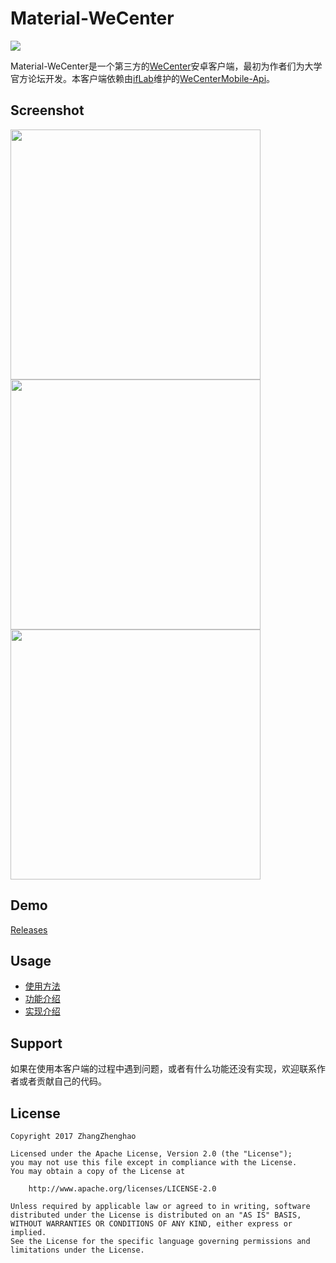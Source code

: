 # Material-WeCenter

<img src="https://raw.githubusercontent.com/ZhangZhenghao/MaterialWeCenter/master/app/src/main/res/mipmap-xxxhdpi/ic_launcher.png">

Material-WeCenter是一个第三方的[WeCenter](http://www.wecenter.com/)安卓客户端，最初为作者们为大学官方论坛开发。本客户端依赖由[ifLab](http://iflab.org/)维护的[WeCenterMobile-Api](https://github.com/ifLab/WeCenterMobile-Api/)。

## Screenshot

<img src="https://github.com/ZhangZhenghao/MaterialWeCenter/raw/master/screenshot/Screenshot_20170613-111048.png?raw=true" height="400px">    <img src="https://github.com/ZhangZhenghao/MaterialWeCenter/raw/master/screenshot/Screenshot_20170613-111055.png?raw=true" height="400px">    <img src="https://github.com/ZhangZhenghao/MaterialWeCenter/raw/master/screenshot/Screenshot_20170613-111432.png?raw=true" height="400px">

## Demo

[Releases](https://github.com/ZhangZhenghao/Material-WeCenter/releases)

## Usage

- [使用方法](https://github.com/ZhangZhenghao/MaterialWeCenter/wiki/%E4%BD%BF%E7%94%A8%E6%96%B9%E6%B3%95)
- [功能介绍](https://github.com/ZhangZhenghao/MaterialWeCenter/wiki/%E5%8A%9F%E8%83%BD%E4%BB%8B%E7%BB%8D)
- [实现介绍](https://github.com/ZhangZhenghao/MaterialWeCenter/wiki/%E5%AE%9E%E7%8E%B0%E4%BB%8B%E7%BB%8D)

## Support

如果在使用本客户端的过程中遇到问题，或者有什么功能还没有实现，欢迎联系作者或者贡献自己的代码。

## License
    Copyright 2017 ZhangZhenghao

    Licensed under the Apache License, Version 2.0 (the "License");
    you may not use this file except in compliance with the License.
    You may obtain a copy of the License at
    
        http://www.apache.org/licenses/LICENSE-2.0
    
    Unless required by applicable law or agreed to in writing, software
    distributed under the License is distributed on an "AS IS" BASIS,
    WITHOUT WARRANTIES OR CONDITIONS OF ANY KIND, either express or implied.
    See the License for the specific language governing permissions and
    limitations under the License.
